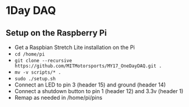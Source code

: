 # 1Day DAQ
## Setup on the Raspberry Pi
- Get a Raspbian Stretch Lite installation on the Pi
- `cd /home/pi`
- `git clone --recursive https://github.com/MITMotorsports/MY17_OneDayDAQ.git .`
- `mv -v scripts/* .`
- `sudo ./setup.sh`
- Connect an LED to pin 3 (header 15) and ground (header 14)
- Connect a shutdown button to pin 1 (header 12) and 3.3v (header 1)
- Remap as needed in /home/pi/pins

